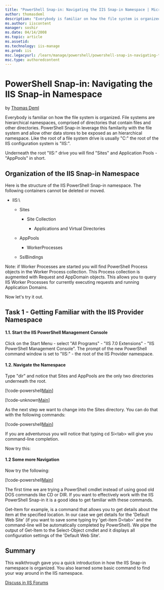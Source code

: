 ```yaml
---
title: "PowerShell Snap-in: Navigating the IIS Snap-in Namespace | Microsoft Docs"
author: thomasdeml
description: "Everybody is familiar on how the file system is organized. File systems are hierarchical namespaces, comprised of directories that contain files and other di..."
ms.author: iiscontent
manager: soshir
ms.date: 04/14/2008
ms.topic: article
ms.assetid: 
ms.technology: iis-manage
ms.prod: iis
msc.legacyurl: /learn/manage/powershell/powershell-snap-in-navigating-the-iis-snap-in-namespace
msc.type: authoredcontent
---
```

PowerShell Snap-in: Navigating the IIS Snap-in Namespace
====================
by [Thomas Deml](https://github.com/thomasdeml)

Everybody is familiar on how the file system is organized. File systems are hierarchical namespaces, comprised of directories that contain files and other directories. PowerShell Snap-in leverage this familarity with the file system and allow other data stores to be exposed as an hierarchical namespace. Like the root of a file system drive is usually "C:\" the root of the IIS configuration system is "IIS:\".

Underneath the root "IIS:\" drive you will find "Sites" and Application Pools - "AppPools" in short.

## Organization of the IIS Snap-in Namespace

Here is the structure of the IIS PowerShell Snap-in namespace. The following containers cannot be deleted or moved.

- IIS:\

    - Sites

        - Site Collection

            - Applications and Virtual Directories
    - AppPools

        - WorkerProcesses
    - SslBindings

Note: if Worker Processes are started you will find PowerShell Process objects in the Worker Process collection. This Process collection is augmented with Request and AppDomain objects. This allows you to query IIS Worker Processes for currently executing requests and running Application Domains.

Now let's try it out.

## Task 1 - Getting Familiar with the IIS Provider Namespace

#### 1.1. Start the IIS PowerShell Management Console

Click on the Start Menu - select "All Programs" - "IIS 7.0 Extensions" - "IIS PowerShell Management Console". The prompt of the new PowerShell command window is set to "IIS:\" - the root of the IIS Provider namespace.

#### 1.2. Navigate the Namespace

Type "dir" and notice that Sites and AppPools are the only two directories underneath the root.


[!code-powershell[Main](powershell-snap-in-navigating-the-iis-snap-in-namespace/samples/sample1.ps1)]


[!code-unknown[Main](powershell-snap-in-navigating-the-iis-snap-in-namespace/samples/sample-127213-2.unknown)]

As the next step we want to change into the Sites directory. You can do that with the following commands:


[!code-powershell[Main](powershell-snap-in-navigating-the-iis-snap-in-namespace/samples/sample3.ps1)]


If you are adventurous you will notice that typing cd Si&lt;tab&gt; will give you command-line completion.

Now try this:

#### 1.2 Some more Navigation

Now try the following:


[!code-powershell[Main](powershell-snap-in-navigating-the-iis-snap-in-namespace/samples/sample4.ps1)]


The first time we are trying a PowerShell cmdlet instead of using good old DOS commands like CD or DIR. If you want to effectively work with the IIS PowerShell Snap-in it is a good idea to get familiar with these commands.

Get-Item for example, is a command that allows you to get details about the item at the specified location. In our case we get details for the 'Default Web Site' (if you want to save some typing try 'get-item D&lt;tab&gt;' and the command-line will be automatically completed by PowerShell). We pipe the output of Get-Item to the Select-Object cmdlet and it displays all configuration settings of the 'Default Web Site'.

## Summary

This walkthrough gave you a quick introduction in how the IIS Snap-in namespace is organized. You also learned some basic command to find your way around in the IIS namespace.
  
  
[Discuss in IIS Forums](https://forums.iis.net/1151.aspx)